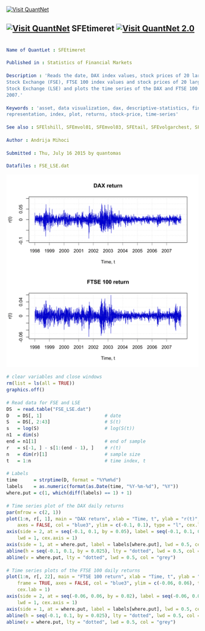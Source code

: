 
[<img src="https://github.com/QuantLet/Styleguide-and-Validation-procedure/blob/master/pictures/banner.png" alt="Visit QuantNet">](http://quantlet.de/index.php?p=info)

## [<img src="https://github.com/QuantLet/Styleguide-and-Validation-procedure/blob/master/pictures/qloqo.png" alt="Visit QuantNet">](http://quantlet.de/) **SFEtimeret** [<img src="https://github.com/QuantLet/Styleguide-and-Validation-procedure/blob/master/pictures/QN2.png" width="60" alt="Visit QuantNet 2.0">](http://quantlet.de/d3/ia)

```yaml

Name of QuantLet : SFEtimeret

Published in : Statistics of Financial Markets

Description : 'Reads the date, DAX index values, stock prices of 20 largest companies at Frankfurt
Stock Exchange (FSE), FTSE 100 index values and stock prices of 20 largest companies at London
Stock Exchange (LSE) and plots the time series of the DAX and FTSE 100 daily returns from 1998 to
2007.'

Keywords : 'asset, data visualization, dax, descriptive-statistics, financial, ftse100, graphical
representation, index, plot, returns, stock-price, time-series'

See also : SFElshill, SFEmvol01, SFEmvol03, SFEtail, SFEvolgarchest, SFEvolnonparest

Author : Andrija Mihoci

Submitted : Thu, July 16 2015 by quantomas

Datafiles : FSE_LSE.dat

```

![Picture1](SFEtimeret-1.png)


```r
# clear variables and close windows
rm(list = ls(all = TRUE))
graphics.off()

# Read data for FSE and LSE
DS  = read.table("FSE_LSE.dat")
D   = DS[, 1]                       # date
S   = DS[, 2:43]                    # S(t)
s   = log(S)                        # log(S(t))
n1  = dim(s)						
end = n1[1]                         # end of sample
r   = s[-1, ] - s[1:(end - 1), ]    # r(t)
n   = dim(r)[1]                     # sample size
t   = 1:n                           # time index, t

# Labels
time      = strptime(D, format = "%Y%m%d")
labels    = as.numeric(format(as.Date(time, "%Y-%m-%d"), "%Y"))
where.put = c(1, which(diff(labels) == 1) + 1)

# Time series plot of the DAX daily returns
par(mfrow = c(2, 1))
plot(1:n, r[, 1], main = "DAX return", xlab = "Time, t", ylab = "r(t)", frame = TRUE, 
    axes = FALSE, col = "blue3", ylim = c(-0.1, 0.1), type = "l", cex.lab = 1)
axis(side = 2, at = seq(-0.1, 0.1, by = 0.05), label = seq(-0.1, 0.1, 0.05), 
    lwd = 1, cex.axis = 1)
axis(side = 1, at = where.put, label = labels[where.put], lwd = 0.5, cex.axis = 1)
abline(h = seq(-0.1, 0.1, by = 0.025), lty = "dotted", lwd = 0.5, col = "grey")
abline(v = where.put, lty = "dotted", lwd = 0.5, col = "grey")

# Time series plots of the FTSE 100 daily returns
plot(1:n, r[, 22], main = "FTSE 100 return", xlab = "Time, t", ylab = "r(t)", 
    frame = TRUE, axes = FALSE, col = "blue3", ylim = c(-0.06, 0.06), type = "l", 
    cex.lab = 1)
axis(side = 2, at = seq(-0.06, 0.06, by = 0.02), label = seq(-0.06, 0.06, by = 0.02), 
    lwd = 1, cex.axis = 1)
axis(side = 1, at = where.put, label = labels[where.put], lwd = 0.5, cex.axis = 1)
abline(h = seq(-0.1, 0.1, by = 0.025), lty = "dotted", lwd = 0.5, col = "grey")
abline(v = where.put, lty = "dotted", lwd = 0.5, col = "grey") 
```
